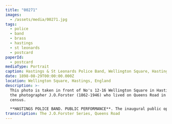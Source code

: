 ```yaml
---
title: "00271"
images:
  - /assets/media/00271.jpg
tags:
  - police
  - band
  - brass
  - hastings
  - st leonards
  - postcard
paperId:
  - postcard
mediaType: Portrait
caption: Hastings & St Leonards Police Band, Wellington Square, Hastings
date: 1898-08-29T00:00:00.000Z
location: Wellington Square, Hastings, England
description: >-
  This photo is taken in front of No's 12-16 Wellington Square in Hastings by
  the photographer J.O.Forster (1862-1946) who lived on Queens Road in the 1901
  census.

  **HASTINGS POLICE BAND. PUBLIC PERFORMANCE**. The inaugural public open air concert by the members of the Hastings Police Band was given on Monday evening in the enclosure at Wellington-square, which Mr. J. H. Landsell kindly placed at their disposal for the purpose. Unfortunately, the weather was rather impropitious, and rendered a somewhat abrupt termination of the proceedings. The band, under the baton of Mr. Stutely, acquitted themselves well, and in the interval since their last appearance in public an effort attended with marked success appears to have been made in the direction of greater proficiency. Very appropriate was the opening item, a march, “On the Beat,” while another march, “Hastings Castle,” which has been formerly referred to in these columns as the work of the Rev. Canon Jones, was executed in a most praiseworthy manner. The same remark applies, to all the other items in the programme, of which some were well-known popular airs. – *Hastings and St Leonards Observer - Saturday 03 September 1898*
transcription: The J.O.Forster Series, Queens Road
---
```

